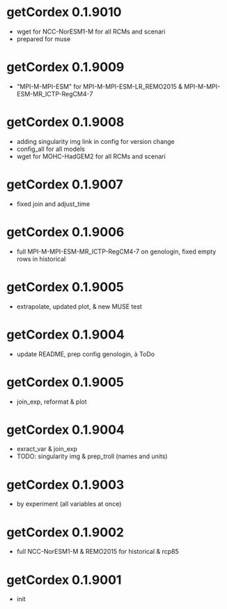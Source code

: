 # getCordex 0.1.9010

- wget for NCC-NorESM1-M for all RCMs and scenari
- prepared for muse

# getCordex 0.1.9009

- "MPI-M-MPI-ESM" for MPI-M-MPI-ESM-LR_REMO2015 & MPI-M-MPI-ESM-MR_ICTP-RegCM4-7

# getCordex 0.1.9008

- adding singularity img link in config for version change
- config_all for all models
- wget for MOHC-HadGEM2 for all RCMs and scenari

# getCordex 0.1.9007

- fixed join and adjust_time

# getCordex 0.1.9006

- full MPI-M-MPI-ESM-MR_ICTP-RegCM4-7 on genologin, fixed empty rows in historical

# getCordex 0.1.9005

- extrapolate, updated plot, & new MUSE test

# getCordex 0.1.9004

- update README, prep config genologin, à ToDo

# getCordex 0.1.9005

- join_exp, reformat & plot

# getCordex 0.1.9004

- exract_var & join_exp
- TODO: singularity img & prep_troll (names and units)

# getCordex 0.1.9003

- by experiment (all variables at once)

# getCordex 0.1.9002

- full NCC-NorESM1-M & REMO2015 for historical & rcp85

# getCordex 0.1.9001

-   init
